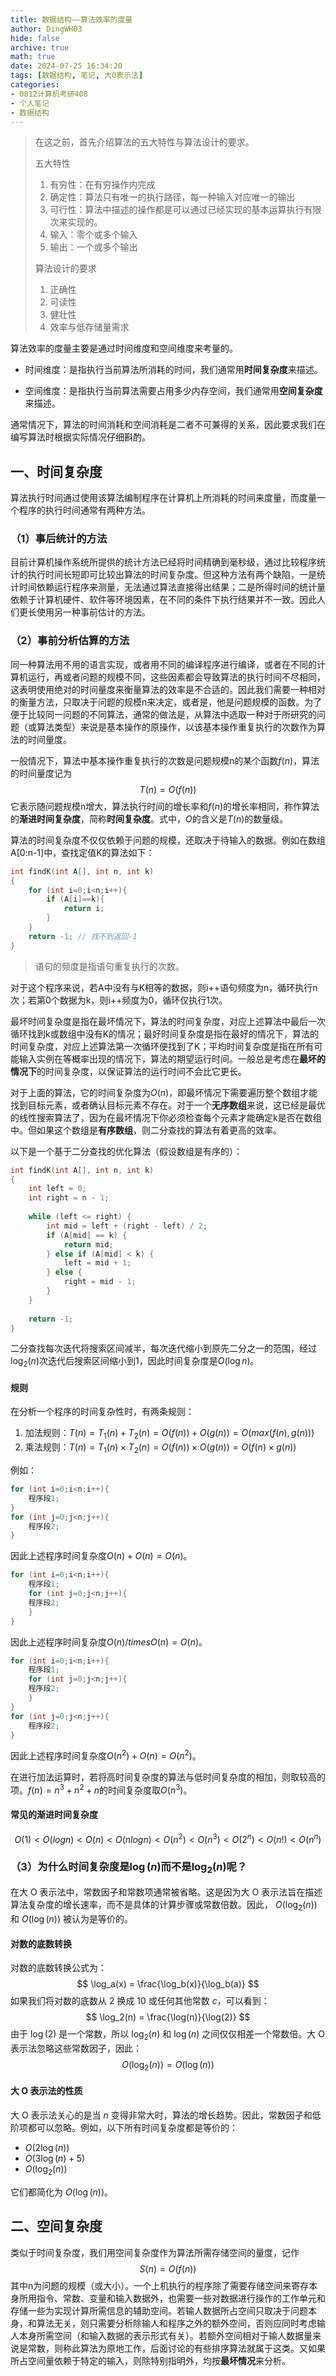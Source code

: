 ```yaml
---
title: 数据结构——算法效率的度量
author: DingWH03
hide: false
archive: true
math: true                  
date: 2024-07-25 16:34:20
tags: [数据结构, 笔记, 大O表示法]
categories: 
- 0812计算机考研408
- 个人笔记
- 数据结构
---
```


> 在这之前，首先介绍算法的五大特性与算法设计的要求。
> 
> 五大特性
>
> 1. 有穷性：在有穷操作内完成
> 2. 确定性：算法只有唯一的执行路径，每一种输入对应唯一的输出
> 3. 可行性：算法中描述的操作都是可以通过已经实现的基本运算执行有限次来实现的。
> 4. 输入：零个或多个输入
> 5. 输出：一个或多个输出
>
> 算法设计的要求
>
> 1. 正确性
> 2. 可读性
> 3. 健壮性
> 4. 效率与低存储量需求

算法效率的度量主要是通过时间维度和空间维度来考量的。

- 时间维度：是指执行当前算法所消耗的时间，我们通常用**时间复杂度**来描述。

- 空间维度：是指执行当前算法需要占用多少内存空间，我们通常用**空间复杂度**来描述。

通常情况下，算法的时间消耗和空间消耗是二者不可兼得的关系，因此要求我们在编写算法时根据实际情况仔细斟酌。

## 一、时间复杂度

算法执行时间通过使用该算法编制程序在计算机上所消耗的时间来度量，而度量一个程序的执行时间通常有两种方法。

### （1）事后统计的方法

目前计算机操作系统所提供的统计方法已经将时间精确到毫秒级，通过比较程序统计的执行时间长短即可比较出算法的时间复杂度。但这种方法有两个缺陷，一是统计时间依赖运行程序来测量，无法通过算法直接得出结果；二是所得时间的统计量依赖于计算机硬件、软件等环境因素，在不同的条件下执行结果并不一致。因此人们更长使用另一种事前估计的方法。

### （2）事前分析估算的方法

同一种算法用不用的语言实现，或者用不同的编译程序进行编译，或者在不同的计算机运行，再或者问题的规模不同，这些因素都会导致算法的执行时间不尽相同，这表明使用绝对的时间量度来衡量算法的效率是不合适的。因此我们需要一种相对的衡量方法，只取决于问题的规模n来决定，或者是，他是问题规模的函数。为了便于比较同一问题的不同算法，通常的做法是，从算法中选取一种对于所研究的问题（或算法类型）来说是基本操作的原操作，以该基本操作重复执行的次数作为算法的时间量度。

一般情况下，算法中基本操作重复执行的次数是问题规模n的某个函数$f(n)$，算法的时间量度记为
$$
T(n)=O(f(n))
$$
它表示随问题规模n增大，算法执行时间的增长率和$f(n)$的增长率相同，称作算法的**渐进时间复杂度**，简称**时间复杂度**。式中，$O$的含义是$T(n)$的数量级。

算法的时间复杂度不仅仅依赖于问题的规模，还取决于待输入的数据。例如在数组A[0:n-1]中，查找定值K的算法如下：

```c++
int findK(int A[], int n, int k)
{
	for (int i=0;i<n;i++){
        if (A[i]==k){
            return i;
        }
    }
    return -1; // 找不到返回-1
}
```

> 语句的频度是指语句重复执行的次数。

对于这个程序来说，若A中没有与K相等的数据，则i++语句频度为n，循环执行n次；若第0个数据为k，则i++频度为0，循环仅执行1次。

最坏时间复杂度是指在最坏情况下，算法的时间复杂度，对应上述算法中最后一次循环找到k或数组中没有K的情况；最好时间复杂度是指在最好的情况下，算法的时间复杂度，对应上述算法第一次循环便找到了K；平均时间复杂度是指在所有可能输入实例在等概率出现的情况下，算法的期望运行时间。一般总是考虑在**最坏的情况下**的时间复杂度，以保证算法的运行时间不会比它更长。

对于上面的算法，它的时间复杂度为$O(n)$，即最坏情况下需要遍历整个数组才能找到目标元素，或者确认目标元素不存在。对于一个**无序数组**来说，这已经是最优的线性搜索算法了，因为在最坏情况下你必须检查每个元素才能确定k是否在数组中。但如果这个数组是**有序数组**，则二分查找的算法有着更高的效率。

以下是一个基于二分查找的优化算法（假设数组是有序的）：

```c++
int findK(int A[], int n, int k)
{
    int left = 0;
    int right = n - 1;
    
    while (left <= right) {
        int mid = left + (right - left) / 2;
        if (A[mid] == k) {
            return mid;
        } else if (A[mid] < k) {
            left = mid + 1;
        } else {
            right = mid - 1;
        }
    }
    
    return -1;
}

```

二分查找每次迭代将搜索区间减半，每次迭代缩小到原先二分之一的范围，经过$\log_2(n)$次迭代后搜索区间缩小到1，因此时间复杂度是$O(\log n)$。

#### 规则

在分析一个程序的时间复杂性时，有两条规则：

1. 加法规则：$T(n)=T_1(n)+T_2(n)=O(f(n))+O(g(n))=O(max(f(n),g(n)))$
2. 乘法规则：$T(n)=T_1(n) \times T_2(n)=O(f(n)) \times O(g(n))=O(f(n) \times g(n))$

例如：

```c++
for (int i=0;i<n;i++){
	程序段1;
}
for (int j=0;j<n;j++){
	程序段2;
}
```

因此上述程序时间复杂度$O(n)+O(n)=O(n)$。

```c++
for (int i=0;i<n;i++){
	程序段1;
	for (int j=0;j<n;j++){
	程序段2;
	}
}
```

因此上述程序时间复杂度$O(n) /times O(n)=O(n)$。

```c++
for (int i=0;i<n;i++){
	程序段1;
	for (int j=0;j<n;j++){
	程序段2;
	}
}
for (int j=0;j<n;j++){
	程序段2;
}
```

因此上述程序时间复杂度$O(n^2) + O(n)=O(n^2)$。

在进行加法运算时，若将高时间复杂度的算法与低时间复杂度的相加，则取较高的项。$f(n)=n^3+n^2+n$的时间复杂度取$O(n^3)$。

#### 常见的渐进时间复杂度

$$
O(1)<O(log n)<O(n)<O(nlogn)<O(n^2)<O(n^3)<O(2^n)<O(n!)<O(n^n)
$$

### （3）为什么时间复杂度是$\log(n)$而不是$\log_2(n)$呢？

在大 O 表示法中，常数因子和常数项通常被省略。这是因为大 O 表示法旨在描述算法复杂度的增长速率，而不是具体的计算步骤或常数倍数。因此， $O(\log_2(n))$ 和 $O(\log(n))$    被认为是等价的。

#### 对数的底数转换

对数的底数转换公式为：
$$
\log_a(x) = \frac{\log_b(x)}{\log_b(a)}
$$
如果我们将对数的底数从 2 换成 10 或任何其他常数 $c$，可以看到：
$$
\log_2(n) = \frac{\log(n)}{\log(2)}
$$
由于 $\log(2)$ 是一个常数，所以 $\log_2(n)$ 和 $\log(n)$ 之间仅仅相差一个常数倍。大 O 表示法忽略这些常数因子，因此：
$$
O(\log_2(n)) = O(\log(n))
$$
#### 大 O 表示法的性质
>
大 O 表示法关心的是当 $n$ 变得非常大时，算法的增长趋势。因此，常数因子和低阶项都可以忽略。例如，以下所有时间复杂度都是等价的：
>
- $O(2\log(n))$
- $O(3\log(n) + 5)$
- $O(\log_2(n))$

它们都简化为 $O(\log(n))$。

## 二、空间复杂度

类似于时间复杂度，我们用空间复杂度作为算法所需存储空间的量度，记作
$$
S(n)=O(f(n))
$$
其中n为问题的规模（或大小）。一个上机执行的程序除了需要存储空间来寄存本身所用指令、常数、变量和输入数据外，也需要一些对数据进行操作的工作单元和存储一些为实现计算所需信息的辅助空间。若输人数据所占空间只取决于问题本身，和算法无关，则只需要分析除输人和程序之外的额外空间，否则应同时考虑输人本身所需空间（和输入数据的表示形式有关）。若额外空间相对于输人数据量来说是常数，则称此算法为原地工作，后面讨论的有些排序算法就属于这类。又如果所占空间量依赖于特定的输入，则除特别指明外，均按**最坏情况**来分析。